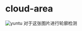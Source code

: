 # cloud-area
![yuntu](https://user-images.githubusercontent.com/48920272/180063970-1c7de8f1-1a9b-4b7b-8a56-892a27ce7954.png)
对于这张图片进行轮廓检测
